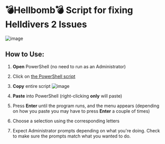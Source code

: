 # 💣Hellbomb💣 Script for fixing Helldivers 2 Issues

![image](https://github.com/helldivers2fixes/HellbombScript/assets/166264070/cc30472b-83ab-4b2f-90b9-2f1ec2170e50)



## How to Use:

 1. **Open** PowerShell (no need to run as an Administrator)
 2. Click on [the PowerShell script]([url](https://github.com/helldivers2fixes/HellbombScript/blob/main/Hellbomb%20Script.ps1))
 3. **Copy** entire script ![image](https://github.com/helldivers2fixes/HellbombScript/assets/166264070/5a600b1c-64f6-4956-ba2f-f82c9a317f81)

 5. **Paste** into PowerShell (right-clicking **only** will paste)
 6. Press **Enter** until the program runs, and the menu appears (depending on how you paste you may have to press **Enter** a couple of times)
 7. Choose a selection using the corresponding letters
 8. Expect Administrator prompts depending on what you're doing. Check to make sure the prompts match what you wanted to do.
